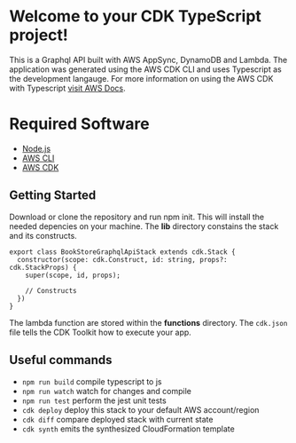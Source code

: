 # Welcome to your CDK TypeScript project!

This is a Graphql API built with AWS AppSync, DynamoDB and Lambda. The application was generated using the AWS CDK CLI and uses Typescript as the development langauge. For more information on using the AWS CDK with Typescript [visit AWS Docs](https://docs.aws.amazon.com/cdk/latest/guide/work-with-cdk-typescript.html).

# Required Software
 * [Node.js](https://nodejs.org/en/)
 * [AWS CLI](https://aws.amazon.com/cli/)
 * [AWS CDK](https://docs.aws.amazon.com/cdk/latest/guide/cli.html)


## Getting Started
Download or clone the repository and run npm init. This will install the needed depencies on your machine. The **lib** directory constains the stack and its constructs.
```
export class BookStoreGraphqlApiStack extends cdk.Stack {
  constructor(scope: cdk.Construct, id: string, props?: cdk.StackProps) {
    super(scope, id, props);

    // Constructs
  })
}

```


The lambda function are stored within the **functions** directory. The `cdk.json` file tells the CDK Toolkit how to execute your app.

## Useful commands

 * `npm run build`   compile typescript to js
 * `npm run watch`   watch for changes and compile
 * `npm run test`    perform the jest unit tests
 * `cdk deploy`      deploy this stack to your default AWS account/region
 * `cdk diff`        compare deployed stack with current state
 * `cdk synth`       emits the synthesized CloudFormation template

